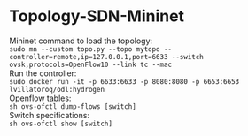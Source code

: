# Topology-SDN-Mininet

Mininet command to load the topology:  
`sudo mn --custom topo.py --topo mytopo --controller=remote,ip=127.0.0.1,port=6633 --switch ovsk,protocols=OpenFlow10 --link tc --mac`  
Run the controller:  
`sudo docker run -it -p 6633:6633 -p 8080:8080 -p 6653:6653 lvillatoroq/odl:hydrogen`  
Openflow tables:  
`sh ovs-ofctl dump-flows [switch]`  
Switch specifications:  
`sh ovs-ofctl show [switch]`  
